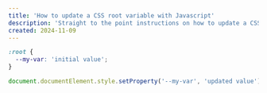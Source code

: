 ```yaml
---
title: 'How to update a CSS root variable with Javascript'
description: 'Straight to the point instructions on how to update a CSS root variable with Javascript.'
created: 2024-11-09
---
```

```css
:root {
  --my-var: 'initial value';
}
```

```javascript
document.documentElement.style.setProperty('--my-var', 'updated value');
```